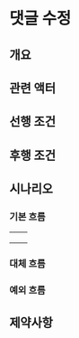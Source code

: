 # 댓글 수정

## 개요

## 관련 액터

## 선행 조건

## 후행 조건

## 시나리오

### 기본 흐름

|   |   |
| - | - |
|   |   |
|   |   |
|   |   |

### 대체 흐름

### 예외 흐름

## 제약사항
